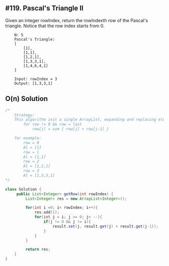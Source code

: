 ## #119. Pascal's Triangle II
Given an integer rowIndex, return the rowIndexth row of the Pascal's triangle.
Notice that the row index starts from 0.

```
    N: 5
    Pascal's Triangle:
    [
        [1],
        [1,1],
        [1,2,1],
        [1,3,3,1],
        [1,4,6,4,1]
    ]

    Input: rowIndex = 3
    Output: [1,3,3,1]
```

## O(n) Solution
```Java
/*
    Strategy:
    This algorithm init a single ArrayList, expanding and replacing elements in it when we building for each row
        for row != 0 && row = last
            row[j] = sum { row[j] + row[j-1] }

    for example:
        row = 0
        Al = [1]
        row = 1
        Al = [1,1]
        row = 2 
        Al = [1,2,1]
        row = 3
        Al = [1,3,3,1]
*/

class Solution {
     public List<Integer> getRow(int rowIndex) {
         List<Integer> res = new ArrayList<Integer>();

         for(int i =0; i< rowIndex; i++){
             res.add(1);
             for(int j = i; j >= 0; j< --){
                 if(j != 0 && j != i){
                     result.set(j, result.get(j) + result.get(j-1));
                 }
             }
         }

         return res;
    }
}

```




